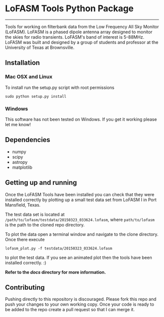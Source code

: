 
# LoFASM Tools Python Package
---

Tools for working on filterbank data from the Low Frequency All Sky Monitor (LoFASM).
LoFASM is a phased dipole antenna array designed to monitor the skies for radio 
transients. LoFASM's band of interest is 5-88MHz. LoFASM was built and designed by 
a group of students and professor at the University of Texas at Brownsville.

## Installation

### Mac OSX and Linux
To install run the setup.py script with root permissions

	sudo python setup.py install
 
### Windows
This software has not been tested on Windows. If you get it working
please let me know!

## Dependencies
* numpy
* scipy
* astropy
* matplotlib

## Getting up and running
Once the LoFASM Tools have been installed you can check that they were installed 
correctly by plotting up a small test data set from LoFASM I in 
Port Mansfield, Texas. 

The test data set is located at `/path/to/lofasm/testdata/20150323_033624.lofasm`, 
where `path/to/lofasm` is the path to the cloned repo directory.


To plot the data open a terminal window and navigate to the clone directory. 
Once there execute

	lofasm_plot.py -f testdata/20150323_033624.lofasm

to plot the test data. If you see an animated plot then the tools have been installed 
correctly. :)


__Refer to the _docs_ directory for more information.__


## Contributing
Pushing directly to this repository is discouraged. Please 
fork this repo and push your changes to your own working copy. 
Once your code is ready to be added to the repo create a pull
request so that I can merge it.




